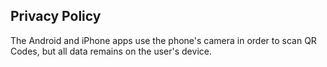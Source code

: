 ## Privacy Policy

The Android and iPhone apps use the phone's camera in order to scan QR Codes, but all data remains on the user's device.